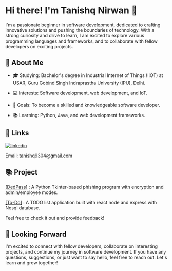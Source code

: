 # Hi there! I'm Tanishq Nirwan 👋

I'm a passionate beginner in software development, dedicated to crafting innovative solutions and pushing the boundaries of technology. With a strong curiosity and drive to learn, I am excited to explore various programming languages and frameworks, and to collaborate with fellow developers on exciting projects.
## 🌱 About Me

- 🎓 Studying: Bachelor's degree in Industrial Internet of Things (IIOT) at USAR, Guru Gobind Singh Indraprastha University (IPU), Delhi.

- 💻 Interests: Software development, web development, and IoT.
- 🌟 Goals: To become a skilled and knowledgeable software developer.
- 📚 Learning: Python, Java, and web development frameworks.


## 🔗 Links

[![linkedin](https://img.shields.io/badge/linkedin-0A66C2?style=for-the-badge&logo=linkedin&logoColor=white)](https://www.linkedin.com/in/tanishqnirwan/)

Email: tanishq9304@gmail.com


## 📚 Project



[[DedPass]](https://github.com/tanishqnirwan/dedpass)
: A Python Tkinter-based phishing program with encryption and admin/employee modes.

[[To-Do]](https://github.com/tanishqnirwan/todo-mern-app) : A TODO list application built with react node and express with Nosql database.


Feel free to check it out and provide feedback!
## 🤝 Looking Forward

I'm excited to connect with fellow developers, collaborate on interesting projects, and continue my journey in software development. If you have any questions, suggestions, or just want to say hello, feel free to reach out. Let's learn and grow together!

